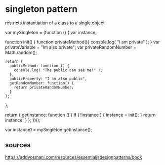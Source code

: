 # singleton pattern
restricts instantiation of a class to a single object

var mySingleton = (function () {
  var instance;

  function init() {
    function privateMethod(){
        console.log( "I am private" );
    }
    var privateVariable = "Im also private";
    var privateRandomNumber = Math.random();

    return {
      publicMethod: function () {
        console.log( "The public can see me!" );
      },
      publicProperty: "I am also public",
      getRandomNumber: function() {
        return privateRandomNumber;
      }
    };
  };

  return {
    getInstance: function () {
      if ( !instance ) {
        instance = init();
      }
      return instance;
    }
  };
})();

var instance1 = mySingleton.getInstance();

## sources
https://addyosmani.com/resources/essentialjsdesignpatterns/book


